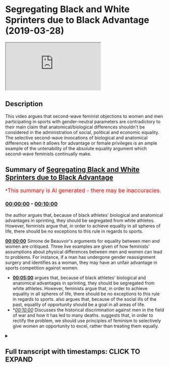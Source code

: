 # Segregating Black and White Sprinters due to Black Advantage (2019-03-28)

<iframe loading='lazy' src='https://www.youtube.com/embed/QAL5-zWYIz0'></iframe>

## Description

This video argues that second-wave feminist objections to women and men participating in sports with gender-neutral parameters are contradictory to their main claim that anatomical/biological differences shouldn't be considered in the administration of social, political and economic equality. The selective second-wave invocations of biological and anatomical differences when it allows for advantage or female privileges is an ample example of the untenability of the absolute equality argument which second-wave feminists continually make.

## Summary of [Segregating Black and White Sprinters due to Black Advantage](https://www.youtube.com/watch?v=QAL5-zWYIz0)


*<span style="color:red; font-size:125%">This summary is AI generated - there may be inaccuracies</span>.

### [00:00:00](https://www.youtube.com/watch?v=QAL5-zWYIz0&t=0) - [00:10:00](https://www.youtube.com/watch?v=QAL5-zWYIz0&t=600)

 the author argues that, because of black athletes' biological and anatomical advantages in sprinting, they should be segregated from white athletes. However, feminists argue that, in order to achieve equality in all spheres of life, there should be no exceptions to this rule in regards to sports.

**[00:00:00](https://www.youtube.com/watch?v=QAL5-zWYIz0&t=0)**  Simone de Beauvoir's arguments for equality between men and women are critiqued. Three live examples are given of how feminists' assumptions about physical differences between men and women can lead to problems. For instance, if a man has undergone gender reassignment surgery and identifies as a woman, they may have an unfair advantage in sports competition against women.
* **[00:05:00](https://www.youtube.com/watch?v=QAL5-zWYIz0&t=300)** argues that, because of black athletes' biological and anatomical advantages in sprinting, they should be segregated from white athletes. However, feminists argue that, in order to achieve equality in all spheres of life, there should be no exceptions to this rule in regards to sports. also argues that, because of the social ills of the past, equality of opportunity should be a goal in all areas of life.
* **[00:10:00](https://www.youtube.com/watch?v=QAL5-zWYIz0&t=600)* Discusses the historical discrimination against men in the field of war and how it has led to many deaths. suggests that, in order to rectify the problem, we should use principles of feminism to selectively give women an opportunity to excel, rather than treating them equally.

<details><summary><h2>Full transcript with timestamps: CLICK TO EXPAND</h2></summary>

[0:00:00](https://youtu.be/QAL5-zWYIz0?t=0) in examining especially second-wave  
[0:00:03](https://youtu.be/QAL5-zWYIz0?t=3) feminist ik discourse is clear the  
[0:00:06](https://youtu.be/QAL5-zWYIz0?t=6) premises the premises there are physical  
[0:00:10](https://youtu.be/QAL5-zWYIz0?t=10) differences Simone de Beauvoir makes  
[0:00:13](https://youtu.be/QAL5-zWYIz0?t=13) that candidly clear there are physical  
[0:00:16](https://youtu.be/QAL5-zWYIz0?t=16) differences between men and women we  
[0:00:17](https://youtu.be/QAL5-zWYIz0?t=17) know them we're not ignorant to them  
[0:00:21](https://youtu.be/QAL5-zWYIz0?t=21) she even mentions emotional differences  
[0:00:24](https://youtu.be/QAL5-zWYIz0?t=24) in her book the second sex and her  
[0:00:27](https://youtu.be/QAL5-zWYIz0?t=27) chapter on biology she says even  
[0:00:29](https://youtu.be/QAL5-zWYIz0?t=29) biological differences anatomical  
[0:00:31](https://youtu.be/QAL5-zWYIz0?t=31) differences physiological differences  
[0:00:33](https://youtu.be/QAL5-zWYIz0?t=33) psychological differences emotional  
[0:00:35](https://youtu.be/QAL5-zWYIz0?t=35) differences but the argument goes as  
[0:00:37](https://youtu.be/QAL5-zWYIz0?t=37) follows despite those differences there  
[0:00:40](https://youtu.be/QAL5-zWYIz0?t=40) should be equality does that make sense  
[0:00:44](https://youtu.be/QAL5-zWYIz0?t=44) so far so if a second-rate feminist  
[0:00:46](https://youtu.be/QAL5-zWYIz0?t=46) would say despite those differences  
[0:00:50](https://youtu.be/QAL5-zWYIz0?t=50) there should be equality afforded  
[0:00:53](https://youtu.be/QAL5-zWYIz0?t=53) what kind of equality political equality  
[0:00:55](https://youtu.be/QAL5-zWYIz0?t=55) social equality economic equality this  
[0:01:01](https://youtu.be/QAL5-zWYIz0?t=61) is pretty much in a nutshell what the  
[0:01:04](https://youtu.be/QAL5-zWYIz0?t=64) argument is now obviously one could  
[0:01:06](https://youtu.be/QAL5-zWYIz0?t=66) justifiably ask what's the proof of that  
[0:01:09](https://youtu.be/QAL5-zWYIz0?t=69) what's the evidence for that why should  
[0:01:12](https://youtu.be/QAL5-zWYIz0?t=72) that be the case how's that entailment  
[0:01:15](https://youtu.be/QAL5-zWYIz0?t=75) made from first principles Rousseff  
[0:01:19](https://youtu.be/QAL5-zWYIz0?t=79) supports how can you justify that  
[0:01:23](https://youtu.be/QAL5-zWYIz0?t=83) and that's really not a question that  
[0:01:26](https://youtu.be/QAL5-zWYIz0?t=86) there is any answer to frankly well that  
[0:01:28](https://youtu.be/QAL5-zWYIz0?t=88) there is any formula given for us on how  
[0:01:31](https://youtu.be/QAL5-zWYIz0?t=91) to answer those questions however and  
[0:01:36](https://youtu.be/QAL5-zWYIz0?t=96) this is moving on now to the second part  
[0:01:38](https://youtu.be/QAL5-zWYIz0?t=98) of the lecture which are to spend a  
[0:01:39](https://youtu.be/QAL5-zWYIz0?t=99) little bit of time on are we consistent  
[0:01:45](https://youtu.be/QAL5-zWYIz0?t=105) or are feminists consistent in  
[0:01:49](https://youtu.be/QAL5-zWYIz0?t=109) particular second where families are  
[0:01:50](https://youtu.be/QAL5-zWYIz0?t=110) they consistent in the application of  
[0:01:54](https://youtu.be/QAL5-zWYIz0?t=114) those principles now there are three  
[0:01:57](https://youtu.be/QAL5-zWYIz0?t=117) things three live examples I want to  
[0:02:00](https://youtu.be/QAL5-zWYIz0?t=120) give you to show you how problematic  
[0:02:04](https://youtu.be/QAL5-zWYIz0?t=124) these assumptions are for feminists the  
[0:02:07](https://youtu.be/QAL5-zWYIz0?t=127) first one relates and I'm sure many of  
[0:02:09](https://youtu.be/QAL5-zWYIz0?t=129) you might have been exposed to this it's  
[0:02:13](https://youtu.be/QAL5-zWYIz0?t=133) a big thing on the news now actually  
[0:02:15](https://youtu.be/QAL5-zWYIz0?t=135) that's why I'm bringing it up it's the  
[0:02:16](https://youtu.be/QAL5-zWYIz0?t=136) idea of transgendered sports now I'm not  
[0:02:22](https://youtu.be/QAL5-zWYIz0?t=142) sure if this is kind of them spill over  
[0:02:24](https://youtu.be/QAL5-zWYIz0?t=144) to Malaysia but this is certainly  
[0:02:26](https://youtu.be/QAL5-zWYIz0?t=146) something a hot topic in the West in  
[0:02:29](https://youtu.be/QAL5-zWYIz0?t=149) America and in the UK Western Europe the  
[0:02:32](https://youtu.be/QAL5-zWYIz0?t=152) question is say for instance you have  
[0:02:34](https://youtu.be/QAL5-zWYIz0?t=154) someone who identifies and who is  
[0:02:37](https://youtu.be/QAL5-zWYIz0?t=157) identified biologically as a man they do  
[0:02:41](https://youtu.be/QAL5-zWYIz0?t=161) a gender reassignment surgery and they  
[0:02:44](https://youtu.be/QAL5-zWYIz0?t=164) become self-identified as a woman okay  
[0:02:50](https://youtu.be/QAL5-zWYIz0?t=170) so they do a gender reassignment surgery  
[0:02:51](https://youtu.be/QAL5-zWYIz0?t=171) and then become self-identified as a  
[0:02:54](https://youtu.be/QAL5-zWYIz0?t=174) woman can they participate in sports  
[0:02:58](https://youtu.be/QAL5-zWYIz0?t=178) with women now second wave feminists on  
[0:03:03](https://youtu.be/QAL5-zWYIz0?t=183) the whole seem averse to the idea now  
[0:03:06](https://youtu.be/QAL5-zWYIz0?t=186) you can't make a generalization with  
[0:03:08](https://youtu.be/QAL5-zWYIz0?t=188) anything but big-time second wave  
[0:03:10](https://youtu.be/QAL5-zWYIz0?t=190) feminists like Germaine Greer who wrote  
[0:03:12](https://youtu.be/QAL5-zWYIz0?t=192) the book in 1971 the Female Eunuch  
[0:03:15](https://youtu.be/QAL5-zWYIz0?t=195) she's like one of the founding mothers  
[0:03:19](https://youtu.be/QAL5-zWYIz0?t=199) of feminism and she in an interview she  
[0:03:23](https://youtu.be/QAL5-zWYIz0?t=203) completely rejected the idea and guess  
[0:03:26](https://youtu.be/QAL5-zWYIz0?t=206) what she invoked she invoked anatomical  
[0:03:30](https://youtu.be/QAL5-zWYIz0?t=210) and biological advantage wait a minute  
[0:03:34](https://youtu.be/QAL5-zWYIz0?t=214) hold on now hold on now let me hear the  
[0:03:40](https://youtu.be/QAL5-zWYIz0?t=220) argument yes so the argument goes now  
[0:03:44](https://youtu.be/QAL5-zWYIz0?t=224) since the person and this is a very  
[0:03:46](https://youtu.be/QAL5-zWYIz0?t=226) sensible argument to me as a non  
[0:03:49](https://youtu.be/QAL5-zWYIz0?t=229) feminist right the argument goes since  
[0:03:53](https://youtu.be/QAL5-zWYIz0?t=233) men have anatomical biological  
[0:03:57](https://youtu.be/QAL5-zWYIz0?t=237) advantages hormonal advantages and even  
[0:04:01](https://youtu.be/QAL5-zWYIz0?t=241) having gone through that process and  
[0:04:04](https://youtu.be/QAL5-zWYIz0?t=244) then the assignment the gender  
[0:04:06](https://youtu.be/QAL5-zWYIz0?t=246) reassignment happens if they now compete  
[0:04:09](https://youtu.be/QAL5-zWYIz0?t=249) with women it will give them an unfair  
[0:04:11](https://youtu.be/QAL5-zWYIz0?t=251) advantage and it will give them an  
[0:04:14](https://youtu.be/QAL5-zWYIz0?t=254) entitled over privileged position in  
[0:04:17](https://youtu.be/QAL5-zWYIz0?t=257) that context wait a minute this is  
[0:04:21](https://youtu.be/QAL5-zWYIz0?t=261) important now I thought you said sex was  
[0:04:25](https://youtu.be/QAL5-zWYIz0?t=265) or not sex because that's a third wave  
[0:04:28](https://youtu.be/QAL5-zWYIz0?t=268) construct some say that sex is a social  
[0:04:31](https://youtu.be/QAL5-zWYIz0?t=271) construct Judith Butler hinted to this  
[0:04:32](https://youtu.be/QAL5-zWYIz0?t=272) in her book gender troubles 1990 but not  
[0:04:35](https://youtu.be/QAL5-zWYIz0?t=275) this some do say that I thought you said  
[0:04:39](https://youtu.be/QAL5-zWYIz0?t=279) gender was a social construct no and you  
[0:04:46](https://youtu.be/QAL5-zWYIz0?t=286) know it becomes even more problematic do  
[0:04:49](https://youtu.be/QAL5-zWYIz0?t=289) you know when it becomes more  
[0:04:50](https://youtu.be/QAL5-zWYIz0?t=290) problematic when we start to see so the  
[0:04:55](https://youtu.be/QAL5-zWYIz0?t=295) question is now should there be an  
[0:04:56](https://youtu.be/QAL5-zWYIz0?t=296) equality of opportunity for men and  
[0:04:59](https://youtu.be/QAL5-zWYIz0?t=299) women in certain sports should we or  
[0:05:06](https://youtu.be/QAL5-zWYIz0?t=306) should we segregate and separate them  
[0:05:10](https://youtu.be/QAL5-zWYIz0?t=310) you don't like segregation but you have  
[0:05:13](https://youtu.be/QAL5-zWYIz0?t=313) it in sports but no no it's justified  
[0:05:16](https://youtu.be/QAL5-zWYIz0?t=316) for anatomical and biological reasons so  
[0:05:19](https://youtu.be/QAL5-zWYIz0?t=319) you're saying they're on biological and  
[0:05:21](https://youtu.be/QAL5-zWYIz0?t=321) anatomical grounds you can justify  
[0:05:24](https://youtu.be/QAL5-zWYIz0?t=324) separation wait hold on now but men will  
[0:05:28](https://youtu.be/QAL5-zWYIz0?t=328) be given an advantage why don't you make  
[0:05:32](https://youtu.be/QAL5-zWYIz0?t=332) that argument in all context of  
[0:05:34](https://youtu.be/QAL5-zWYIz0?t=334) categories for instance if you look at  
[0:05:37](https://youtu.be/QAL5-zWYIz0?t=337) the hundred meter dash and I made this  
[0:05:41](https://youtu.be/QAL5-zWYIz0?t=341) argument before I make here again the  
[0:05:43](https://youtu.be/QAL5-zWYIz0?t=343) 100 meter sprints in the last 100 years  
[0:05:45](https://youtu.be/QAL5-zWYIz0?t=345) I don't know of one why  
[0:05:48](https://youtu.be/QAL5-zWYIz0?t=348) man who's won that no I don't know I  
[0:05:53](https://youtu.be/QAL5-zWYIz0?t=353) don't know one white man that's one that  
[0:05:55](https://youtu.be/QAL5-zWYIz0?t=355) it's dominated by black people not only  
[0:05:58](https://youtu.be/QAL5-zWYIz0?t=358) does black people West Africans and  
[0:06:00](https://youtu.be/QAL5-zWYIz0?t=360) Jamaicans should we separate the blacks  
[0:06:04](https://youtu.be/QAL5-zWYIz0?t=364) from the whites now if you say we  
[0:06:08](https://youtu.be/QAL5-zWYIz0?t=368) shouldn't separate the blacks from the  
[0:06:10](https://youtu.be/QAL5-zWYIz0?t=370) whites you're contradicting yourself you  
[0:06:12](https://youtu.be/QAL5-zWYIz0?t=372) know why because you said in cases where  
[0:06:16](https://youtu.be/QAL5-zWYIz0?t=376) there is biological and anatomical  
[0:06:19](https://youtu.be/QAL5-zWYIz0?t=379) advantages for one category of person  
[0:06:22](https://youtu.be/QAL5-zWYIz0?t=382) over another category of person there  
[0:06:24](https://youtu.be/QAL5-zWYIz0?t=384) should be separation so why should that  
[0:06:26](https://youtu.be/QAL5-zWYIz0?t=386) be the case only for gender why  
[0:06:29](https://youtu.be/QAL5-zWYIz0?t=389) shouldn't it also be the case for race  
[0:06:31](https://youtu.be/QAL5-zWYIz0?t=391) because you've recalled racist  
[0:06:33](https://youtu.be/QAL5-zWYIz0?t=393) this is selective invocation you see  
[0:06:38](https://youtu.be/QAL5-zWYIz0?t=398) they are not even consistent with their  
[0:06:40](https://youtu.be/QAL5-zWYIz0?t=400) principles these Africans are very good  
[0:06:44](https://youtu.be/QAL5-zWYIz0?t=404) at long-distance you know we have  
[0:06:47](https://youtu.be/QAL5-zWYIz0?t=407) someone called noir Farah very good  
[0:06:49](https://youtu.be/QAL5-zWYIz0?t=409) runner you know they have an advantage  
[0:06:53](https://youtu.be/QAL5-zWYIz0?t=413) East Africans birth early they have a  
[0:06:56](https://youtu.be/QAL5-zWYIz0?t=416) broadening advantage white people have  
[0:06:58](https://youtu.be/QAL5-zWYIz0?t=418) an advantage in something swimming and I  
[0:07:01](https://youtu.be/QAL5-zWYIz0?t=421) want to be controversial but I've never  
[0:07:03](https://youtu.be/QAL5-zWYIz0?t=423) seen a black man win that swimming race  
[0:07:04](https://youtu.be/QAL5-zWYIz0?t=424) I was at world market Michael Phelps how  
[0:07:07](https://youtu.be/QAL5-zWYIz0?t=427) many sons do you on it while we're gonna  
[0:07:11](https://youtu.be/QAL5-zWYIz0?t=431) separate the blacks from the whites  
[0:07:12](https://youtu.be/QAL5-zWYIz0?t=432) we're not going to separate the blacks  
[0:07:14](https://youtu.be/QAL5-zWYIz0?t=434) from the whites so what kind of  
[0:07:16](https://youtu.be/QAL5-zWYIz0?t=436) equalities you wanna so some feminists  
[0:07:19](https://youtu.be/QAL5-zWYIz0?t=439) would say we want equality of  
[0:07:20](https://youtu.be/QAL5-zWYIz0?t=440) opportunity and some would actually say  
[0:07:23](https://youtu.be/QAL5-zWYIz0?t=443) we want equality of outcome all right so  
[0:07:30](https://youtu.be/QAL5-zWYIz0?t=450) yeah some would say we want any quality  
[0:07:34](https://youtu.be/QAL5-zWYIz0?t=454) of opportunity but almost all feminists  
[0:07:37](https://youtu.be/QAL5-zWYIz0?t=457) would say that in fact so why don't you  
[0:07:40](https://youtu.be/QAL5-zWYIz0?t=460) have an equality of opportunity in  
[0:07:42](https://youtu.be/QAL5-zWYIz0?t=462) sports  
[0:07:45](https://youtu.be/QAL5-zWYIz0?t=465) why don't we arrange parameters that  
[0:07:49](https://youtu.be/QAL5-zWYIz0?t=469) mean that people of the same weights  
[0:07:51](https://youtu.be/QAL5-zWYIz0?t=471) whether they're men and women they go  
[0:07:54](https://youtu.be/QAL5-zWYIz0?t=474) together in competition we can do that  
[0:08:00](https://youtu.be/QAL5-zWYIz0?t=480) it's not difficult it's not difficult in  
[0:08:04](https://youtu.be/QAL5-zWYIz0?t=484) boxing for example you don't think  
[0:08:07](https://youtu.be/QAL5-zWYIz0?t=487) there's 75 kilogram women that's the  
[0:08:09](https://youtu.be/QAL5-zWYIz0?t=489) most popular category for men let's  
[0:08:11](https://youtu.be/QAL5-zWYIz0?t=491) bring them together right you want  
[0:08:13](https://youtu.be/QAL5-zWYIz0?t=493) equality of opportunity  
[0:08:14](https://youtu.be/QAL5-zWYIz0?t=494) no but that's advantage men but he said  
[0:08:18](https://youtu.be/QAL5-zWYIz0?t=498) the anatomical thing you see it is  
[0:08:20](https://youtu.be/QAL5-zWYIz0?t=500) really problematic  
[0:08:21](https://youtu.be/QAL5-zWYIz0?t=501) you have segregation acquiesce  
[0:08:25](https://youtu.be/QAL5-zWYIz0?t=505) segregation in some spheres where are  
[0:08:31](https://youtu.be/QAL5-zWYIz0?t=511) the feminists we needs we need a sign  
[0:08:35](https://youtu.be/QAL5-zWYIz0?t=515) against this seriously if your preview  
[0:08:40](https://youtu.be/QAL5-zWYIz0?t=520) are principally averse to a biological  
[0:08:43](https://youtu.be/QAL5-zWYIz0?t=523) anatomical arguments arranged parameters  
[0:08:47](https://youtu.be/QAL5-zWYIz0?t=527) which does not discriminate on gender in  
[0:08:51](https://youtu.be/QAL5-zWYIz0?t=531) the field of sports but they will never  
[0:08:54](https://youtu.be/QAL5-zWYIz0?t=534) do that because it's not about equality  
[0:08:58](https://youtu.be/QAL5-zWYIz0?t=538) it's about entitlement it's about where  
[0:09:03](https://youtu.be/QAL5-zWYIz0?t=543) can we find the advantages that's the  
[0:09:06](https://youtu.be/QAL5-zWYIz0?t=546) problem and this case becomes more  
[0:09:10](https://youtu.be/QAL5-zWYIz0?t=550) exacerbated when we look at war we need  
[0:09:15](https://youtu.be/QAL5-zWYIz0?t=555) to rectify the social ills problems of  
[0:09:21](https://youtu.be/QAL5-zWYIz0?t=561) the past patriarchal society and we need  
[0:09:27](https://youtu.be/QAL5-zWYIz0?t=567) to have equality of opportunity in all  
[0:09:31](https://youtu.be/QAL5-zWYIz0?t=571) spheres in all industries political  
[0:09:33](https://youtu.be/QAL5-zWYIz0?t=573) social and economic there should be  
[0:09:36](https://youtu.be/QAL5-zWYIz0?t=576) absolutely no exception to that but war  
[0:09:41](https://youtu.be/QAL5-zWYIz0?t=581) that entails death that entails injury  
[0:09:46](https://youtu.be/QAL5-zWYIz0?t=586) we don't really know about that one I've  
[0:09:50](https://youtu.be/QAL5-zWYIz0?t=590) never actually come across their  
[0:09:54](https://youtu.be/QAL5-zWYIz0?t=594) movements that aims to rectify a  
[0:09:58](https://youtu.be/QAL5-zWYIz0?t=598) historic accumulation of gender  
[0:10:07](https://youtu.be/QAL5-zWYIz0?t=607) discrimination against men in the field  
[0:10:10](https://youtu.be/QAL5-zWYIz0?t=610) of war almost every military in every  
[0:10:14](https://youtu.be/QAL5-zWYIz0?t=614) country in the world in all of history  
[0:10:17](https://youtu.be/QAL5-zWYIz0?t=617) has been male-dominated men have died  
[0:10:21](https://youtu.be/QAL5-zWYIz0?t=621) now if we're being honest we should say  
[0:10:25](https://youtu.be/QAL5-zWYIz0?t=625) that's a severe matriarchy you're forced  
[0:10:30](https://youtu.be/QAL5-zWYIz0?t=630) meant to be society inclined or forced  
[0:10:33](https://youtu.be/QAL5-zWYIz0?t=633) to kill themselves and fight themselves  
[0:10:37](https://youtu.be/QAL5-zWYIz0?t=637) so for the protection of the country so  
[0:10:40](https://youtu.be/QAL5-zWYIz0?t=640) on feminism if there's an equality of  
[0:10:42](https://youtu.be/QAL5-zWYIz0?t=642) opportunity we should address that  
[0:10:44](https://youtu.be/QAL5-zWYIz0?t=644) historic discrimination and we should  
[0:10:48](https://youtu.be/QAL5-zWYIz0?t=648) look at all the wars that men were  
[0:10:51](https://youtu.be/QAL5-zWYIz0?t=651) dominating the armies in them and we  
[0:10:54](https://youtu.be/QAL5-zWYIz0?t=654) should have female only conscription and  
[0:10:58](https://youtu.be/QAL5-zWYIz0?t=658) draft forcing the women to fight for the  
[0:11:01](https://youtu.be/QAL5-zWYIz0?t=661) men for at least the amount of time that  
[0:11:04](https://youtu.be/QAL5-zWYIz0?t=664) would equalize the historic imbalance no  
[0:11:10](https://youtu.be/QAL5-zWYIz0?t=670) but brother which are being flooded by  
[0:11:20](https://youtu.be/QAL5-zWYIz0?t=680) males men is that extra words the actual  
[0:11:25](https://youtu.be/QAL5-zWYIz0?t=685) maitreya watch before mecca for the meat  
[0:11:29](https://youtu.be/QAL5-zWYIz0?t=689) to go to Milan talks  
[0:11:35](https://youtu.be/QAL5-zWYIz0?t=695) what kind of things is what the most  
[0:11:38](https://youtu.be/QAL5-zWYIz0?t=698) part so if we're going  
[0:11:40](https://youtu.be/QAL5-zWYIz0?t=700) nobody quality first should we rectify  
[0:11:44](https://youtu.be/QAL5-zWYIz0?t=704) that the program is guys no it's just to  
[0:11:49](https://youtu.be/QAL5-zWYIz0?t=709) selective you choose want to be  
[0:11:52](https://youtu.be/QAL5-zWYIz0?t=712) absolutely equal and you choose you're  
[0:11:55](https://youtu.be/QAL5-zWYIz0?t=715) in session this is the problem so these  
[0:11:59](https://youtu.be/QAL5-zWYIz0?t=719) are some clear examples of  
[0:12:02](https://youtu.be/QAL5-zWYIz0?t=722) inconsistencies even using the first  
[0:12:05](https://youtu.be/QAL5-zWYIz0?t=725) principles of feminism even using  
[0:12:08](https://youtu.be/QAL5-zWYIz0?t=728) exactly what they're talking about  
</details>